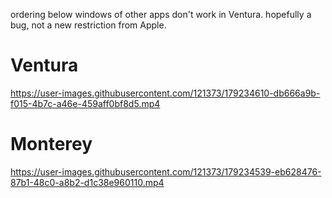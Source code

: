 ordering below windows of other apps don't work in Ventura. hopefully a bug, not a new restriction from Apple.

# Ventura

https://user-images.githubusercontent.com/121373/179234610-db666a9b-f015-4b7c-a46e-459aff0bf8d5.mp4

# Monterey

https://user-images.githubusercontent.com/121373/179234539-eb628476-87b1-48c0-a8b2-d1c38e960110.mp4
